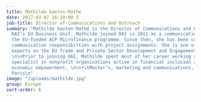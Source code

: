 ```yaml
---
title: Mathilde Gaston-Mathe
date: 2017-03-07 16:29:00 Z
job-title: Director of Communications and Outreach
summary: "Mathilde Gaston-Mathé is the Director of Communications and Outreach for
  DAI’s EU Business Unit. Mathilde joined DAI in 2011 as a communications expert on
  the EU-funded ACP Microfinance programme. Since then, she has been combining corporate
  communication responsibilties with project assignments. She is one of three key
  experts on the EU Trade and Private Sector Development and Engagement (TPSD/E) Facility.
  \n\nPrior to joining DAI, Mathilde spent most of her career working as communications
  specialist in nonprofit organisations active in financial inclusion and women's
  economic empowerment. \n\n•\tMaster’s, marketing and communications, CELSA school,
  Paris\n"
image: "/uploads/mathilde.jpg"
group: Europe
sort-order: 6
---
```


